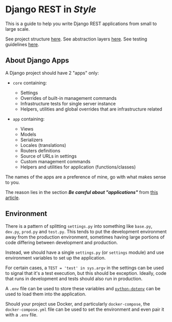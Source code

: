 # Django REST in _Style_

This is a guide to help you write Django REST applications from small to large scale.

See project structure [here](./PROJECT_STRUCTURE.md).
See abstraction layers [here](./ABSTRACTION_LAYERS.md).
See testing guidelines [here](./TESTING.md).

## About Django Apps

A Django project should have 2 "apps" only:

- `core` containing:
  - Settings
  - Overrides of built-in management commands
  - Infrastructure tests for single server instance
  - Helpers, utilities and global overrides that are infrastructure related

- `app` containing:
  - Views
  - Models
  - Serializers
  - Locales (translations)
  - Routers definitions
  - Source of URLs in settings
  - Custom management commands
  - Helpers and utilities for application (functions/classes)

The names of the apps are a preference of mine, go with what makes sense to you.

The reason lies in the section _**Be careful about "applications"**_ from [this article][be-careful-apps-link].

## Environment

There is a pattern of splitting `settings.py` into something like `base.py`, `dev.py`, `prod.py` and `test.py`. This
tends to put the development environment away from the production environment, sometimes having large portions of code
differing between development and production.

Instead, we should have a single `settings.py` (or `settings` module) and use environment variables to set up the
application.

For certain cases, a `TEST = 'test' in sys.argv` in the settings can be used to signal that it's a test execution, but
this should be exception. Ideally, code that runs in development and tests should also run in production.

A `.env` file can be used to store these variables and [`python-dotenv`][python-dotenv-link] can be used to load them
into the application.

Should your project use Docker, and particularly `docker-compose`, the `docker-compose.yml` file can be used to set the
environment and even pair it with a `.env` file.

[python-dotenv-link]: https://github.com/theskumar/python-dotenv/
[be-careful-apps-link]: https://doordash.engineering/2017/05/15/tips-for-building-high-quality-django-apps-at-scale/
